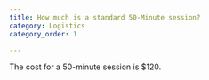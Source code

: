 ```yaml
---
title: How much is a standard 50-Minute session?
category: Logistics
category_order: 1

---
```

<p>The cost for a 50-minute session is $120.</p>
